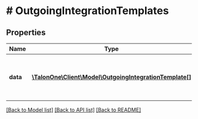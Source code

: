 # # OutgoingIntegrationTemplates

## Properties

Name | Type | Description | Notes
------------ | ------------- | ------------- | -------------
**data** | [**\TalonOne\Client\Model\OutgoingIntegrationTemplate[]**](OutgoingIntegrationTemplate.md) | The list of templates for a given outgoing integration type. | [optional] 

[[Back to Model list]](../../README.md#documentation-for-models) [[Back to API list]](../../README.md#documentation-for-api-endpoints) [[Back to README]](../../README.md)


